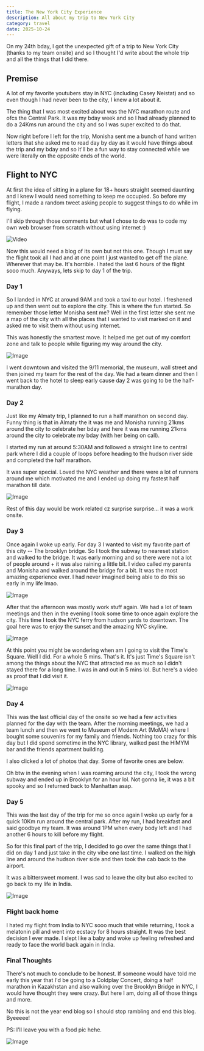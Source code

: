 ```yaml
---
title: The New York City Experience
description: All about my trip to New York City
category: travel
date: 2025-10-24
---
```


On my 24th bday, I got the unexpected gift of a trip to New York City (thanks to my team onsite) and so I thought I'd write about the whole trip and all the things that I did there.

## Premise

A lot of my favorite youtubers stay in NYC (including Casey Neistat) and so even though I had never been to the city, I knew a lot about it.

The thing that I was most excited about was the NYC marathon route and ofcs the Central Park. It was my bday week and so I had already planned to do a 24Kms run around the city and so I was super excited to do that.

Now right before I left for the trip, Monisha sent me a bunch of hand written letters that she asked me to read day by day as it would have things about the trip and my bday and so it'll be a fun way to stay connected while we were literally on the opposite ends of the world.

## Flight to NYC

At first the idea of sitting in a plane for 18+ hours straight seemed daunting and I knew I would need something to keep me occupied. So before my flight, I made a random tweet asking people to suggest things to do while im flying. 

I'll skip through those comments but what I chose to do was to code my own web browser from scratch without using internet :)

![Video](/assets/posts/nyc/browser.gif)

Now this would need a blog of its own but not this one. Though I must say the flight took all I had and at one point I just wanted to get off the plane. Wherever that may be. It's horrible. I hated the last 6 hours of the flight sooo much. Anyways, lets skip to day 1 of the trip.

### Day 1

So I landed in NYC at around 9AM and took a taxi to our hotel. I freshened up and then went out to explore the city. This is where the fun started. So remember those letter Monisha sent me? Well in the first letter she sent me a map of the city with all the places that I wanted to visit marked on it and asked me to visit them without using internet. 

This was honestly the smartest move. It helped me get out of my comfort zone and talk to people while figuring my way around the city.

![Image](/assets/posts/nyc/map.jpeg)

I went downtown and visited the 9/11 memorial, the museum, wall street and then joined my team for the rest of the day. We had a team dinner and then I went back to the hotel to sleep early cause day 2 was going to be the half-marathon day.

### Day 2

Just like my Almaty trip, I planned to run a half marathon on second day. Funny thing is that in Almaty the it was me and Monisha running 21kms around the city to celebrate her bday and here it was me running 21kms around the city to celebrate my bday (with her being on call). 

I started my run at around 5:30AM and followed a straight line to central park where I did a couple of loops before heading to the hudson river side and completed the half marathon. 

It was super special. Loved the NYC weather and there were a lot of runners around me which motivated me and I ended up doing my fastest half marathon till date.

![Image](/assets/posts/nyc/run.png)

Rest of this day would be work related cz surprise surprise... it was a work onsite. 

### Day 3

Once again I woke up early. For day 3 I wanted to visit my favorite part of this city -- The brooklyn bridge. So I took the subway to neareset station and walked to the bridge. It was early morning and so there were not a lot of people around + it was also raining a little bit. I video called my parents and Monisha and walked around the bridge for a bit. It was the most amazing experience ever. I had never imagined being able to do this so early in my life lmao. 

![Image](/assets/posts/nyc/bb.png)

After that the afternoon was mostly work stuff again. We had a lot of team meetings and then in the evening I took some time to once again explore the city. This time I took the NYC ferry from hudson yards to downtown. The goal here was to enjoy the sunset and the amazing NYC skyline. 

![Image](/assets/posts/nyc/ferry.png)

At this point you might be wondering when am I going to visit the Time's Square. Well I did. For a whole 5 mins. That's it. It's just Time's Square isn't among the things about the NYC that attracted me as much so I didn't stayed there for a long time. I was in and out in 5 mins lol. But here's a video as proof that I did visit it.

![Image](/assets/posts/nyc/ts.gif)

### Day 4

This was the last official day of the onsite so we had a few activities planned for the day with the team. After the morning meetings, we had a team lunch and then we went to Museum of Modern Art (MoMA) where I bought some souvenirs for my family and friends. Nothing too crazy for this day but I did spend sometime in the NYC library, walked past the HIMYM bar and the friends apartment building.

I also clicked a lot of photos that day. Some of favorite ones are below.

<InstagramEmbed url="https://www.instagram.com/p/DOjRzsyEiBU/?utm_source=ig_embed&utm_campaign=loading" />

Oh btw in the evening when I was roaming around the city, I took the wrong subway and ended up in Brooklyn for an hour lol. Not gonna lie, it was a bit spooky and so I returned back to Manhattan asap.

### Day 5

This was the last day of the trip for me so once again I woke up early for a quick 10Km run around the central park. After my run, I had breakfast and said goodbye my team. It was around 1PM when every body left and I had another 6 hours to kill before my flight.

So for this final part of the trip, I decided to go over the same things that I did on day 1 and just take in the city vibe one last time. I walked on the high line and around the hudson river side and then took the cab back to the airport. 

It was a bittersweet moment. I was sad to leave the city but also excited to go back to my life in India.

![Image](/assets/posts/nyc/street.png)

### Flight back home

I hated my flight from India to NYC sooo much that while returning, I took a melatonin pill and went into ecstacy for 8 hours straight. It was the best decision I ever made. I slept like a baby and woke up feeling refreshed and ready to face the world back again in India. 

### Final Thoughts

There's not much to conclude to be honest. If someone would have told me early this year that I'd be going to a Coldplay Concert, doing a half marathon in Kazakhstan and also walking over the Brooklyn Bridge in NYC, I would have thought they were crazy. But here I am, doing all of those things and more.

No this is not the year end blog so I should stop rambling and end this blog. Byeeeee! 

PS: I'll leave you with a food pic hehe.

![Image](/assets/posts/nyc/food.png)